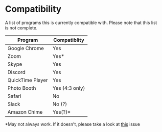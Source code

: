 # Compatibility

A list of programs this is currently compatible with.
Please note that this list is not complete.

|Program|Compatiblity|
|---|---|
|Google Chrome|Yes|
|Zoom|Yes*|
|Skype|Yes|
|Discord|Yes|
|QuickTime Player|Yes|
|Photo Booth|Yes (4:3 only)|
|Safari|No|
|Slack|No (?)|
|Amazon Chime|Yes(?)*|

*May not always work. If it doesn't, please take a look at [this](https://github.com/johnboiles/obs-mac-virtualcam/issues/4) issue
